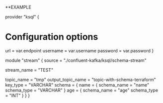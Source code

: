 **EXAMPLE

provider "ksql" {
  # Configuration options
  url      = var.endpoint
  username = var.username
  password = var.password
}

module "stream" {
  source = "./confluent-kafka/ksql/schema-stream"

  stream_name = "TEST"

  topic_name        = "tmp"
  output_topic_name = "topic-with-schema-terraform"
  key_type          = "VARCHAR"
  schema = {
    name = {
      schema_name = "name"
      schema_type = "VARCHAR"
    }
    age = {
      schema_name = "age"
      schema_type = "INT"
    }
  }
}